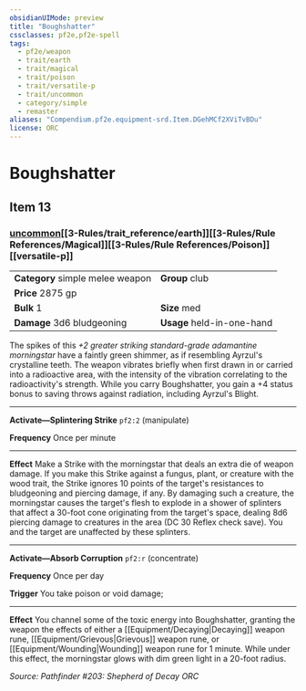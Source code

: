 ```yaml
---
obsidianUIMode: preview
title: "Boughshatter"
cssclasses: pf2e,pf2e-spell
tags:
  - pf2e/weapon
  - trait/earth
  - trait/magical
  - trait/poison
  - trait/versatile-p
  - trait/uncommon
  - category/simple
  - remaster
aliases: "Compendium.pf2e.equipment-srd.Item.DGehMCf2XViTvBDu"
license: ORC
---
```

# Boughshatter
## Item 13
### [uncommon](uncommon.md "Uncommon Rarity Trait")[[3-Rules/trait_reference/earth]][[3-Rules/Rule References/Magical]][[3-Rules/Rule References/Poison]][[versatile-p]]

|  |  |
| -- | -- |
| **Category** simple melee weapon | **Group** club |
| **Price** 2875 gp |  |
| **Bulk** 1 | **Size** med |
| **Damage** 3d6 bludgeoning  | **Usage** held-in-one-hand |



The spikes of this _+2 greater striking standard-grade adamantine morningstar_ have a faintly green shimmer, as if resembling Ayrzul's crystalline teeth. The weapon vibrates briefly when first drawn in or carried into a radioactive area, with the intensity of the vibration correlating to the radioactivity's strength. While you carry Boughshatter, you gain a +4 status bonus to saving throws against radiation, including Ayrzul's Blight.

* * *

**Activate—Splintering Strike** `pf2:2` (manipulate)

**Frequency** Once per minute

* * *

**Effect** Make a Strike with the morningstar that deals an extra die of weapon damage. If you make this Strike against a fungus, plant, or creature with the wood trait, the Strike ignores 10 points of the target's resistances to bludgeoning and piercing damage, if any. By damaging such a creature, the morningstar causes the target's flesh to explode in a shower of splinters that affect a 30-foot cone originating from the target's space, dealing 8d6 piercing damage to creatures in the area (DC 30 Reflex check save). You and the target are unaffected by these splinters.

* * *

**Activate—Absorb Corruption** `pf2:r` (concentrate)

**Frequency** Once per day

**Trigger** You take poison or void damage;

* * *

**Effect** You channel some of the toxic energy into Boughshatter, granting the weapon the effects of either a [[Equipment/Decaying|Decaying]] weapon rune, [[Equipment/Grievous|Grievous]] weapon rune, or [[Equipment/Wounding|Wounding]] weapon rune for 1 minute. While under this effect, the morningstar glows with dim green light in a 20-foot radius.

*Source: Pathfinder #203: Shepherd of Decay*
*ORC*